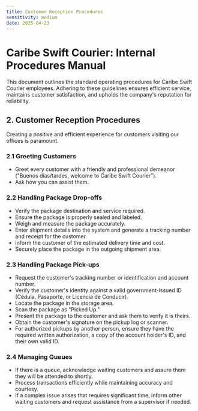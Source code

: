 ```yaml
---
title: Customer Reception Procedures
sensitivity: medium
date: 2025-04-23
---
```


# Caribe Swift Courier: Internal Procedures Manual

This document outlines the standard operating procedures for Caribe Swift Courier employees. Adhering to these guidelines ensures efficient service, maintains customer satisfaction, and upholds the company's reputation for reliability.

## 2. Customer Reception Procedures

Creating a positive and efficient experience for customers visiting our offices is paramount.

### 2.1 Greeting Customers

- Greet every customer with a friendly and professional demeanor ("Buenos días/tardes, welcome to Caribe Swift Courier").
- Ask how you can assist them.

### 2.2 Handling Package Drop-offs

- Verify the package destination and service required.
- Ensure the package is properly sealed and labeled.
- Weigh and measure the package accurately.
- Enter shipment details into the system and generate a tracking number and receipt for the customer.
- Inform the customer of the estimated delivery time and cost.
- Securely place the package in the outgoing shipment area.

### 2.3 Handling Package Pick-ups

- Request the customer's tracking number or identification and account number.
- Verify the customer's identity against a valid government-issued ID (Cédula, Pasaporte, or Licencia de Conducir).
- Locate the package in the storage area.
- Scan the package as "Picked Up."
- Present the package to the customer and ask them to verify it is theirs.
- Obtain the customer's signature on the pickup log or scanner.
- For authorized pickups by another person, ensure they have the required written authorization, a copy of the account holder's ID, and their own valid ID.

### 2.4 Managing Queues

- If there is a queue, acknowledge waiting customers and assure them they will be attended to shortly.
- Process transactions efficiently while maintaining accuracy and courtesy.
- If a complex issue arises that requires significant time, inform other waiting customers and request assistance from a supervisor if needed.
